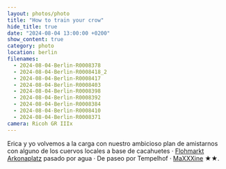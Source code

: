 ```yaml
---
layout: photos/photo
title: "How to train your crow"
hide_title: true
date: "2024-08-04 13:00:00 +0200"
show_content: true
category: photo
location: berlin
filenames:
  - 2024-08-04-Berlin-R0008378
  - 2024-08-04-Berlin-R0008418_2
  - 2024-08-04-Berlin-R0008417
  - 2024-08-04-Berlin-R0008403
  - 2024-08-04-Berlin-R0008398
  - 2024-08-04-Berlin-R0008392
  - 2024-08-04-Berlin-R0008384
  - 2024-08-04-Berlin-R0008410
  - 2024-08-04-Berlin-R0008371
camera: Ricoh GR IIIx
---
```


Erica y yo volvemos a la carga con nuestro ambicioso plan de amistarnos con
alguno de los cuervos locales a base de cacahuetes &middot; [Flohmarkt Arkonaplatz](/maps/berlin/flohmarkt-arkonaplatz) pasado por agua &middot; De paseo por Tempelhof &middot; [MaXXXine](https://letterboxd.com/javier/film/maxxxine) ★★.
